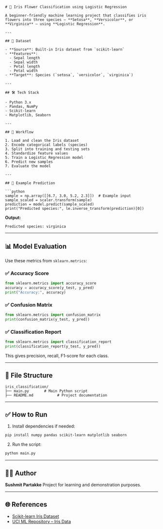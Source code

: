 

````
# 🌸 Iris Flower Classification using Logistic Regression

A beginner-friendly machine learning project that classifies iris flowers into three species — **Setosa**, **Versicolor**, or **Virginica** — using **Logistic Regression**.

---

## 📁 Dataset

- **Source**: Built-in Iris dataset from `scikit-learn`
- **Features**:  
  - Sepal length  
  - Sepal width  
  - Petal length  
  - Petal width  
- **Target**: Species (`setosa`, `versicolor`, `virginica`)

---

## 🛠️ Tech Stack

- Python 3.x  
- Pandas, NumPy  
- Scikit-learn  
- Matplotlib, Seaborn  

---

## 🚀 Workflow

1. Load and clean the Iris dataset
2. Encode categorical labels (species)
3. Split into training and testing sets
4. Standardize feature values
5. Train a Logistic Regression model
6. Predict new samples
7. Evaluate the model

---

## 🧪 Example Prediction

```python
sample = np.array([[6.7, 3.0, 5.2, 2.3]])  # Example input
sample_scaled = scaler.transform(sample)
prediction = model.predict(sample_scaled)
print("Predicted species:", le.inverse_transform(prediction)[0])
````

**Output:**

```
Predicted species: virginica
```

---

## 📊 Model Evaluation

Use these metrics from `sklearn.metrics`:

### ✅ Accuracy Score

```python
from sklearn.metrics import accuracy_score
accuracy = accuracy_score(y_test, y_pred)
print("Accuracy:", accuracy)
```

### ✅ Confusion Matrix

```python
from sklearn.metrics import confusion_matrix
print(confusion_matrix(y_test, y_pred))
```

### ✅ Classification Report

```python
from sklearn.metrics import classification_report
print(classification_report(y_test, y_pred))
```

This gives precision, recall, F1-score for each class.

---

## 📂 File Structure

```
iris_classification/
├── main.py       # Main Python script
├── README.md           # Project documentation
```

---

## ✅ How to Run

1. Install dependencies if needed:

```bash
pip install numpy pandas scikit-learn matplotlib seaborn
```

2. Run the script:

```bash
python main.py
```

---

## 👨‍💻 Author

**Sushmit Partakke**
Project for learning and demonstration purposes.

---

## 🌐 References

* [Scikit-learn Iris Dataset](https://scikit-learn.org/stable/auto_examples/datasets/plot_iris_dataset.html)
* [UCI ML Repository – Iris Data](https://archive.ics.uci.edu/ml/datasets/iris)

```


